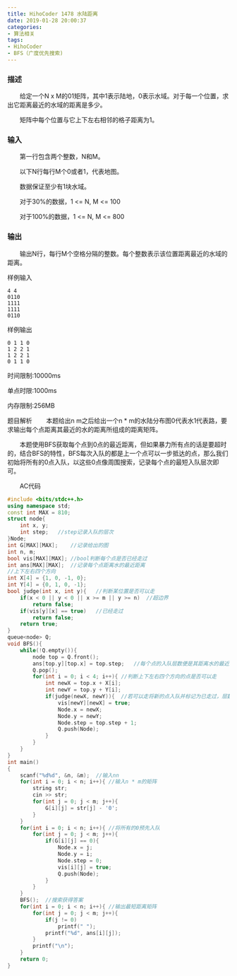 ```yaml
---
title: HihoCoder 1478 水陆距离
date: 2019-01-28 20:00:37
categories: 
- 算法相关
tags:
- HihoCoder
- BFS（广度优先搜索)
---
```


### 描述

　　给定一个N x M的01矩阵，其中1表示陆地，0表示水域。对于每一个位置，求出它距离最近的水域的距离是多少。  

　　矩阵中每个位置与它上下左右相邻的格子距离为1。

### 输入

　　第一行包含两个整数，N和M。

　　以下N行每行M个0或者1，代表地图。

　　数据保证至少有1块水域。

　　对于30%的数据，1 <= N, M <= 100  

　　对于100%的数据，1 <= N, M <= 800

### 输出

　　输出N行，每行M个空格分隔的整数。每个整数表示该位置距离最近的水域的距离。

样例输入

```
4 4  
0110  
1111  
1111  
0110
```

样例输出

```
0 1 1 0  
1 2 2 1  
1 2 2 1  
0 1 1 0
```

时间限制:10000ms

单点时限:1000ms

内存限制:256MB

题目解析
　　本题给出n m之后给出一个n * m的水陆分布图0代表水1代表路，要求输出每个点距离其最近的水的距离所组成的距离矩阵。

　　本题使用BFS获取每个点到0点的最近距离，但如果暴力所有点的话是要超时的，结合BFS的特性，BFS每次入队的都是上一个点可以一步抵达的点，那么我们初始将所有的0点入队，以这些0点像周围搜索，记录每个点的最短入队层次即可。

　　AC代码

```c++
#include <bits/stdc++.h>
using namespace std;
const int MAX = 810;
struct node{
    int x, y;
    int step;   //step记录入队的层次
}Node;
int G[MAX][MAX];    //记录给出的图
int n, m;
bool vis[MAX][MAX]; //bool判断每个点是否已经走过
int ans[MAX][MAX];  //记录每个点距离水的最近距离
//上下左右四个方向
int X[4] = {1, 0, -1, 0};
int Y[4] = {0, 1, 0, -1};
bool judge(int x, int y){   //判断某位置是否可以走
    if(x < 0 || y < 0 || x >= m || y >= n)  //超边界
        return false;
    if(vis[y][x] == true)   //已经走过
        return false;
    return true;
}
queue<node> Q;
void BFS(){
    while(!Q.empty()){
        node top = Q.front();
        ans[top.y][top.x] = top.step;   //每个点的入队层数便是其距离水的最近距离
        Q.pop();
        for(int i = 0; i < 4; i++){ //判断上下左右四个方向的点是否可以走
            int newX = top.x + X[i];
            int newY = top.y + Y[i];
            if(judge(newX, newY)){  //若可以走将新的点入队并标记为已走过，层数为前一个点加一
                vis[newY][newX] = true;
                Node.x = newX;
                Node.y = newY;
                Node.step = top.step + 1;
                Q.push(Node);
            }
        }
    }
}
int main()
{
    scanf("%d%d", &n, &m);  //输入nn
    for(int i = 0; i < n; i++){ //输入n * m的矩阵
        string str;
        cin >> str;
        for(int j = 0; j < m; j++){
            G[i][j] = str[j] - '0';
        }
    }
    for(int i = 0; i < n; i++){ //将所有的0预先入队
        for(int j = 0; j < m; j++){
            if(G[i][j] == 0){
                Node.x = j;
                Node.y = i;
                Node.step = 0;
                vis[i][j] = true;
                Q.push(Node);
            }
        }
    }
    BFS();  //搜索获得答案
    for(int i = 0; i < n; i++){ //输出最短距离矩阵
        for(int j = 0; j < m; j++){
            if(j != 0)
                printf(" ");
            printf("%d", ans[i][j]);
        }
        printf("\n");
    }
    return 0;
}
```


